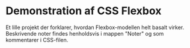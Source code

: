 # Demonstration af CSS Flexbox

Et lille projekt der forklarer, hvordan Flexbox-modellen helt basalt virker. Beskrivende noter findes henholdsvis i mappen "Noter" og som kommentarer i CSS-filen.
